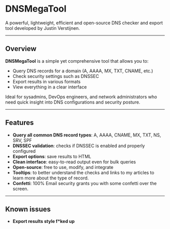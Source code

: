 # DNSMegaTool

A powerful, lightweight, efficient and open-source DNS checker and export tool developed by Justin Verstijnen.

---

## Overview

**DNSMegaTool** is a simple yet comprehensive tool that allows you to:
- Query DNS records for a domain (A, AAAA, MX, TXT, CNAME, etc.)
- Check security settings such as DNSSEC
- Export results in various formats
- View everything in a clear interface

Ideal for sysadmins, DevOps engineers, and network administrators who need quick insight into DNS configurations and security posture.

---

## Features

- **Query all common DNS record types**: A, AAAA, CNAME, MX, TXT, NS, SRV, SPF
- **DNSSEC validation**: checks if DNSSEC is enabled and properly configured
- **Export options**: save results to HTML
- **Clean interface**: easy-to-read output even for bulk queries
- **Open-source**: free to use, modify, and integrate
- **Tooltips**: to better understand the checks and links to my articles to learn more about the type of record.
- **Confetti**: 100% Email security grants you with some confetti over the screen.

---

## Known issues

- **Export results style f*ked up**



